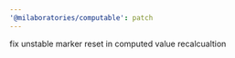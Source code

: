 ```yaml
---
'@milaboratories/computable': patch
---
```


fix unstable marker reset in computed value recalcualtion

